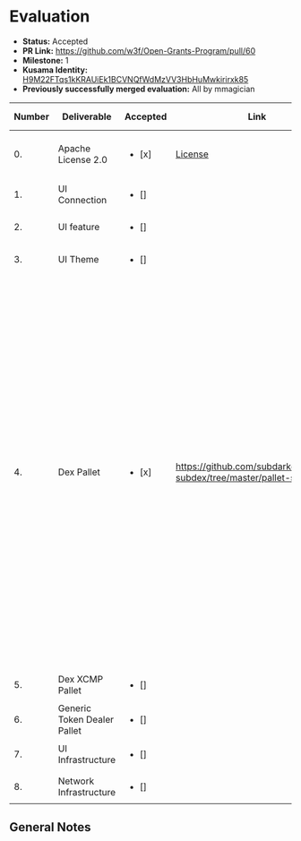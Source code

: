 # Evaluation

* **Status:** Accepted
* **PR Link:** https://github.com/w3f/Open-Grants-Program/pull/60
* **Milestone:** 1
* **Kusama Identity:** [H9M22FTqs1kKRAUiEk1BCVNQfWdMzVV3HbHuMwkirirxk85](https://polkascan.io/pre/kusama/account/H9M22FTqs1kKRAUiEk1BCVNQfWdMzVV3HbHuMwkirirxk85)
* **Previously successfully merged evaluation:** All by mmagician

| Number | Deliverable | Accepted | Link | Evaluation Notes |
| ------------- | ------------- | ------------- | ------------- |------------- |
| 0. | Apache License 2.0 | <ul><li>[x] </li></ul> | [License](https://github.com/subdarkdex/pallet-subdex/blob/master/LICENSE)| Generated from Parity's template |
| 1. | UI Connection | <ul><li>[] </li></ul> | 
| 2. | UI feature | <ul><li>[] </li></ul> | 
| 3. | UI Theme | <ul><li>[] </li></ul> | 
| 4. | Dex Pallet | <ul><li>[x] </li></ul> | https://github.com/subdarkdex/pallet-subdex/tree/master/pallet-subdex | The codebase reused, adapted & improved from the [Hackusama work](https://github.com/subdarkdex/subdex-chain-hackusama/tree/master/pallets/dex-pallet): code cleaned and organised e.g. the `Exchange` struct better contained; checked math operations instead of plain +/-* ; tests added; function params made generic (at least the naming, since the types were already mostly generic) e.g. ksm_amount -> first_asset
| 5. | Dex XCMP Pallet | <ul><li>[] </li></ul> | 
| 6. | Generic Token Dealer Pallet | <ul><li>[] </li></ul> | 
| 7. | UI Infrastructure | <ul><li>[] </li></ul> | 
| 8. | Network Infrastructure | <ul><li>[] </li></ul> | 

## General Notes

